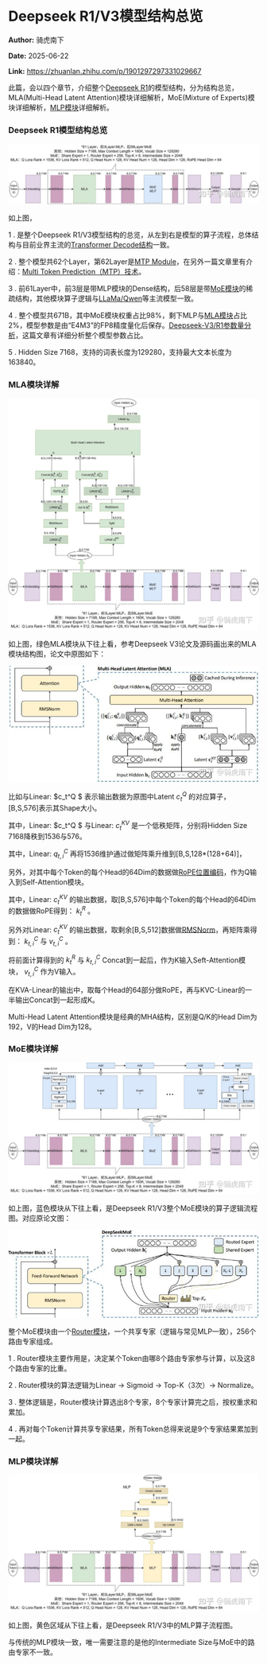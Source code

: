 # Deepseek R1/V3模型结构总览

**Author:** 骑虎南下

**Date:** 2025-06-22

**Link:** https://zhuanlan.zhihu.com/p/1901297297331029667

此篇，会以四个章节，介绍整个[Deepseek R1](https://zhida.zhihu.com/search?content_id=257228737&content_type=Article&match_order=1&q=Deepseek+R1&zhida_source=entity)的模型结构，分为结构总览，MLA(Multi-Head Latent Attention)模块详细解析，MoE(Mixture of Experts)模块详细解析，[MLP模块](https://zhida.zhihu.com/search?content_id=257228737&content_type=Article&match_order=1&q=MLP%E6%A8%A1%E5%9D%97&zhida_source=entity)详细解析。

### Deepseek R1模型结构总览

![](images/v2-0f4ba3d23c20b07790e15bb8d10fb4e4_1440w_51a628d750e1.jpg)

如上图，

1 . 是整个Deepseek R1/V3模型结构的总览，从左到右是模型的算子流程，总体结构与目前业界主流的[Transformer Decode结构](https://zhida.zhihu.com/search?content_id=257228737&content_type=Article&match_order=1&q=Transformer+Decode%E7%BB%93%E6%9E%84&zhida_source=entity)一致。

2 . 整个模型共62个Layer，第62Layer是[MTP Module](https://zhida.zhihu.com/search?content_id=257228737&content_type=Article&match_order=1&q=MTP+Module&zhida_source=entity)，在另外一篇文章里有介绍：[Multi Token Prediction（MTP）技术](https://zhuanlan.zhihu.com/p/1901337553929508702)。

3 . 前61Layer中，前3层是带MLP模块的Dense结构，后58层是带[MoE模块](https://zhida.zhihu.com/search?content_id=257228737&content_type=Article&match_order=1&q=MoE%E6%A8%A1%E5%9D%97&zhida_source=entity)的稀疏结构，其他模块算子逻辑与[LLaMa/Qwen](https://zhida.zhihu.com/search?content_id=257228737&content_type=Article&match_order=1&q=LLaMa%2FQwen&zhida_source=entity)等主流模型一致。

4 . 整个模型共671B，其中MoE模块权重占比98%，剩下MLP与[MLA模块](https://zhida.zhihu.com/search?content_id=257228737&content_type=Article&match_order=1&q=MLA%E6%A8%A1%E5%9D%97&zhida_source=entity)占比2%，模型参数是由“E4M3”的FP8精度量化后保存。[Deepseek-V3/R1参数量分析](https://zhuanlan.zhihu.com/p/1917829085293416644)，这篇文章有详细分析整个模型参数占比。

5 . Hidden Size 7168，支持的词表长度为129280，支持最大文本长度为163840。

### MLA模块详解

![](images/v2-e29e43ca5fa92d27bb79d276fb642ad9_1440w_7510b2f6d2e0.jpg)

如上图，绿色MLA模块从下往上看，参考Deepseek V3论文及源码画出来的MLA模块结构图，论文中原图如下：

![](images/v2-2f4bbc35b7796a791db92490555188de_1440w_7c615a7cba51.jpg)

比如与Linear: $c_t^Q $ 表示输出数据为原图中Latent $c_t^Q$ 的对应算子，\[B,S,576\]表示其Shape大小。

其中，Linear: $c_t^Q $ 与Linear: $c_t^{KV}$ 是一个低秩矩阵，分别将Hidden Size 7168降秩到1536与576。

其中，Linear: $q_{t,i}^C$ 再将1536维护通过做矩阵乘升维到\[B,S,128\*(128+64)\]，

另外，对其中每个Token的每个Head的64Dim的数据做[RoPE位置编码](https://zhida.zhihu.com/search?content_id=257228737&content_type=Article&match_order=1&q=RoPE%E4%BD%8D%E7%BD%AE%E7%BC%96%E7%A0%81&zhida_source=entity)，作为Q输入到Self-Attention模块。

其中，Linear: $c_t^{KV}$ 的输出数据，取\[B,S,576\]中每个Token的每个Head的64Dim的数据做RoPE得到： $k_t^R$ 。

另外对Linear: $c_t^{KV}$ 的输出数据，取剩余\[B,S,512\]数据做[RMSNorm](https://zhida.zhihu.com/search?content_id=257228737&content_type=Article&match_order=1&q=RMSNorm&zhida_source=entity)，再矩阵乘得到： $k_{t,i}^C$ 与 $v_{t,i}^C$ 。

将前面计算得到的 $k_t^R$ 与 $k_{t,i}^C$ Concat到一起后，作为K输入Seft-Attention模块， $v_{t,i}^C$ 作为V输入。

在KVA-Linear的输出中，取每个Head的64部分做RoPE，再与KVC-Linear的一半输出Concat到一起形成K。

Multi-Head Latent Attention模块是经典的MHA结构，区别是Q/K的Head Dim为192，V的Head Dim为128。

### MoE模块详解

![](images/v2-bad8884463272755cb22ed4eab117094_1440w_2aea22ab6e9c.jpg)

如上图，蓝色模块从下往上看，是Deepseek R1/V3整个MoE模块的算子逻辑流程图。对应原论文图：

![](images/v2-447bca4317e79e1fce086c81f3ec5fac_1440w_c0bd45c4305a.jpg)

整个MoE模块由一个[Router模块](https://zhida.zhihu.com/search?content_id=257228737&content_type=Article&match_order=1&q=Router%E6%A8%A1%E5%9D%97&zhida_source=entity)，一个共享专家（逻辑与常见MLP一致），256个路由专家组成。

1 . Router模块主要作用是，决定某个Token由哪8个路由专家参与计算，以及这8个路由专家的比重。

2 . Router模块的算法逻辑为Linear -> Sigmoid -> Top-K（3次）-> Normalize。

3 . 整体逻辑是，Router模块计算选出8个专家，8个专家计算完之后，按权重求和累加。

4 . 再对每个Token计算共享专家结果，所有Token总得来说是9个专家结果累加到一起。

### MLP模块详解

![](images/v2-3ebce7503f50df7d0178690570f23c90_1440w_b8d6cfea24ac.jpg)

如上图，黄色区域从下往上看，是Deepseek R1/V3中的MLP算子流程图。

与传统的MLP模块一致，唯一需要注意的是他的Intermediate Size与MoE中的路由专家不一致。